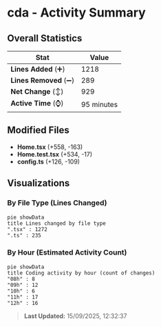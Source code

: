 # cda - Activity Summary 

## Overall Statistics

| Stat                   | Value                                                             |
| ---------------------- | ----------------------------------------------------------------- |
| **Lines Added** (➕)   | 1218                                          |
| **Lines Removed** (➖) | 289                                        |
| **Net Change** (↕)    | 929                |
| **Active Time** (⌚)   | 95 minutes |


## Modified Files
- **Home.tsx** (+558, -163)
- **Home.test.tsx** (+534, -17)
- **config.ts** (+126, -109)

## Visualizations

### By File Type (Lines Changed)

```mermaid
pie showData
title Lines changed by file type
".tsx" : 1272
".ts" : 235
```

### By Hour (Estimated Activity Count)

```mermaid
pie showData
title Coding activity by hour (count of changes)
"08h" : 8
"09h" : 12
"10h" : 6
"11h" : 17
"12h" : 16
```


> **Last Updated:** 15/09/2025, 12:32:37